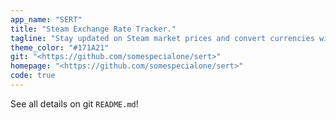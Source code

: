 ```yaml
---
app_name: "SERT"
title: "Steam Exchange Rate Tracker."
tagline: "Stay updated on Steam market prices and convert currencies with easy!"
theme_color: "#171A21"
git: "<https://github.com/somespecialone/sert>"
homepage: "<https://github.com/somespecialone/sert>"
code: true
---
```


See all details on git `README.md`!
